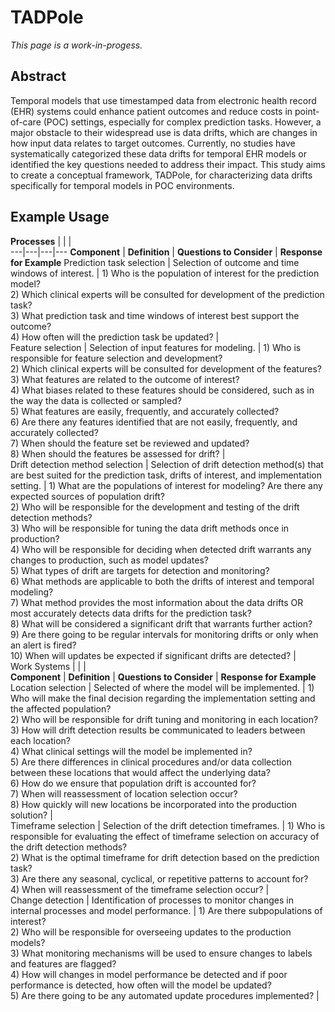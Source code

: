 # TADPole
*This page is a work-in-progess.*

## Abstract
Temporal models that use timestamped data from electronic health record (EHR) systems could enhance patient outcomes and reduce costs in point-of-care (POC) settings, especially for complex prediction tasks. However, a major obstacle to their widespread use is data drifts, which are changes in how input data relates to target outcomes. Currently, no studies have systematically categorized these data drifts for temporal EHR models or identified the key questions needed to address their impact. This study aims to create a conceptual framework, TADPole, for characterizing data drifts specifically for temporal models in POC environments.

## Example Usage
 **Processes** |  |  |  
---|---|---|---
 **Component** | **Definition** | **Questions to Consider** | **Response for Example** 
 Prediction task selection | Selection of outcome and time windows of interest. | 1) Who is the population of interest for the prediction model?<br>2) Which clinical experts will be consulted for development of the prediction task?<br>3) What prediction task and time windows of interest best support the outcome?<br>4) How often will the prediction task be updated?  |  
 Feature selection | Selection of input features for modeling. | 1) Who is responsible for feature selection and development?<br>2) Which clinical experts will be consulted for development of the features?<br>3) What features are related to the outcome of interest? <br>4) What biases related to these features should be considered, such as in the way the data is collected or sampled? <br>5) What features are easily, frequently, and accurately collected? <br>6) Are there any features identified that are not easily, frequently, and accurately collected?<br>7) When should the feature set be reviewed and updated? <br>8) When should the features be assessed for drift?  |  
 Drift detection method selection | Selection of drift detection method(s) that are best suited for the prediction task, drifts of interest, and implementation setting.  | 1) What are the populations of interest for modeling? Are there any expected sources of population drift?<br>2) Who will be responsible for the development and testing of the drift detection methods?<br>3) Who will be responsible for tuning the data drift methods once in production?<br>4) Who will be responsible for deciding when detected drift warrants any changes to production, such as model updates?<br>5) What types of drift are targets for detection and monitoring?<br>6) What methods are applicable to both the drifts of interest and temporal modeling?<br>7) What method provides the most information about the data drifts OR most accurately detects data drifts for the prediction task?<br>8) What will be considered a significant drift that warrants further action?<br>9) Are there going to be regular intervals for monitoring drifts or only when an alert is fired?<br>10) When will updates be expected if significant drifts are detected?  |  
 Work Systems |  |  |  
 **Component** | **Definition** | **Questions to Consider** | **Response for Example** 
 Location selection | Selected of where the model will be implemented. | 1) Who will make the final decision regarding the implementation setting and the affected population?<br>2) Who will be responsible for drift tuning and monitoring in each location?<br>3) How will drift detection results be communicated to leaders between each location?<br>4) What clinical settings will the model be implemented in?<br>5) Are there differences in clinical procedures and/or data collection between these locations that would affect the underlying data?<br>6) How do we ensure that population drift is accounted for?<br>7) When will reassessment of location selection occur?<br>8) How quickly will new locations be incorporated into the production solution?  |  
 Timeframe selection | Selection of the drift detection timeframes. | 1) Who is responsible for evaluating the effect of timeframe selection on accuracy of the drift detection methods?<br>2) What is the optimal timeframe for drift detection based on the prediction task?<br>3) Are there any seasonal, cyclical, or repetitive patterns to account for?<br>4) When will reassessment of the timeframe selection occur?  |  
 Change detection | Identification of processes to monitor changes in internal processes and model performance. | 1) Are there subpopulations of interest?<br>2) Who will be responsible for overseeing updates to the production models?<br>3) What monitoring mechanisms will be used to ensure changes to labels and features are flagged?<br>4) How will changes in model performance be detected and if poor performance is detected, how often will the model be updated?<br>5) Are there going to be any automated update procedures implemented? | 
